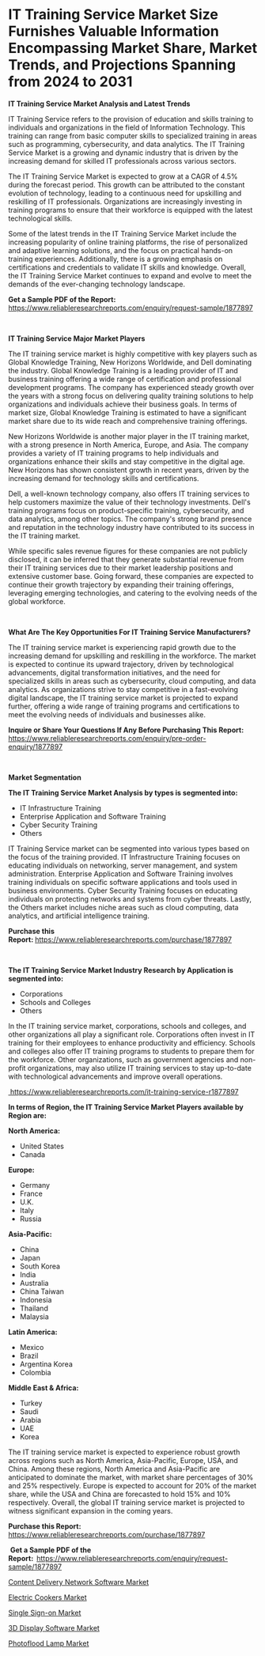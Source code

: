 <p><h1>IT Training Service Market Size Furnishes Valuable Information Encompassing Market Share, Market Trends, and Projections Spanning from 2024 to 2031</h1></p><p><strong>IT Training Service Market Analysis and Latest Trends</strong></p>
<p><p>IT Training Service refers to the provision of education and skills training to individuals and organizations in the field of Information Technology. This training can range from basic computer skills to specialized training in areas such as programming, cybersecurity, and data analytics. The IT Training Service Market is a growing and dynamic industry that is driven by the increasing demand for skilled IT professionals across various sectors.</p><p>The IT Training Service Market is expected to grow at a CAGR of 4.5% during the forecast period. This growth can be attributed to the constant evolution of technology, leading to a continuous need for upskilling and reskilling of IT professionals. Organizations are increasingly investing in training programs to ensure that their workforce is equipped with the latest technological skills.</p><p>Some of the latest trends in the IT Training Service Market include the increasing popularity of online training platforms, the rise of personalized and adaptive learning solutions, and the focus on practical hands-on training experiences. Additionally, there is a growing emphasis on certifications and credentials to validate IT skills and knowledge. Overall, the IT Training Service Market continues to expand and evolve to meet the demands of the ever-changing technology landscape.</p></p>
<p><strong>Get a Sample PDF of the Report:&nbsp;</strong> <a href="https://www.reliableresearchreports.com/enquiry/request-sample/1877897">https://www.reliableresearchreports.com/enquiry/request-sample/1877897</a></p>
<p>&nbsp;</p>
<p><strong>IT Training Service Major Market Players</strong></p>
<p><p>The IT training service market is highly competitive with key players such as Global Knowledge Training, New Horizons Worldwide, and Dell dominating the industry. Global Knowledge Training is a leading provider of IT and business training offering a wide range of certification and professional development programs. The company has experienced steady growth over the years with a strong focus on delivering quality training solutions to help organizations and individuals achieve their business goals. In terms of market size, Global Knowledge Training is estimated to have a significant market share due to its wide reach and comprehensive training offerings.</p><p>New Horizons Worldwide is another major player in the IT training market, with a strong presence in North America, Europe, and Asia. The company provides a variety of IT training programs to help individuals and organizations enhance their skills and stay competitive in the digital age. New Horizons has shown consistent growth in recent years, driven by the increasing demand for technology skills and certifications.</p><p>Dell, a well-known technology company, also offers IT training services to help customers maximize the value of their technology investments. Dell's training programs focus on product-specific training, cybersecurity, and data analytics, among other topics. The company's strong brand presence and reputation in the technology industry have contributed to its success in the IT training market.</p><p>While specific sales revenue figures for these companies are not publicly disclosed, it can be inferred that they generate substantial revenue from their IT training services due to their market leadership positions and extensive customer base. Going forward, these companies are expected to continue their growth trajectory by expanding their training offerings, leveraging emerging technologies, and catering to the evolving needs of the global workforce.</p></p>
<p>&nbsp;</p>
<p><strong>What Are The Key Opportunities For IT Training Service Manufacturers?</strong></p>
<p><p>The IT training service market is experiencing rapid growth due to the increasing demand for upskilling and reskilling in the workforce. The market is expected to continue its upward trajectory, driven by technological advancements, digital transformation initiatives, and the need for specialized skills in areas such as cybersecurity, cloud computing, and data analytics. As organizations strive to stay competitive in a fast-evolving digital landscape, the IT training service market is projected to expand further, offering a wide range of training programs and certifications to meet the evolving needs of individuals and businesses alike.</p></p>
<p><strong>Inquire or Share Your Questions If Any Before Purchasing This Report:</strong> <a href="https://www.reliableresearchreports.com/enquiry/pre-order-enquiry/1877897">https://www.reliableresearchreports.com/enquiry/pre-order-enquiry/1877897</a></p>
<p>&nbsp;</p>
<p><strong>Market Segmentation</strong></p>
<p><strong>The IT Training Service Market Analysis by types is segmented into:</strong></p>
<p><ul><li>IT Infrastructure Training</li><li>Enterprise Application and Software Training</li><li>Cyber Security Training</li><li>Others</li></ul></p>
<p><p>IT Training Service market can be segmented into various types based on the focus of the training provided. IT Infrastructure Training focuses on educating individuals on networking, server management, and system administration. Enterprise Application and Software Training involves training individuals on specific software applications and tools used in business environments. Cyber Security Training focuses on educating individuals on protecting networks and systems from cyber threats. Lastly, the Others market includes niche areas such as cloud computing, data analytics, and artificial intelligence training.</p></p>
<p><strong>Purchase this Report:&nbsp;</strong><a href="https://www.reliableresearchreports.com/purchase/1877897">https://www.reliableresearchreports.com/purchase/1877897</a></p>
<p>&nbsp;</p>
<p><strong>The IT Training Service Market Industry Research by Application is segmented into:</strong></p>
<p><ul><li>Corporations</li><li>Schools and Colleges</li><li>Others</li></ul></p>
<p><p>In the IT training service market, corporations, schools and colleges, and other organizations all play a significant role. Corporations often invest in IT training for their employees to enhance productivity and efficiency. Schools and colleges also offer IT training programs to students to prepare them for the workforce. Other organizations, such as government agencies and non-profit organizations, may also utilize IT training services to stay up-to-date with technological advancements and improve overall operations.</p></p>
<p><a href="https://www.reliableresearchreports.com/it-training-service-r1877897">&nbsp;https://www.reliableresearchreports.com/it-training-service-r1877897</a></p>
<p><strong>In terms of Region, the IT Training Service Market Players available by Region are:</strong></p>
<p>
    <p> <strong> North America: </strong>
        <ul>
            <li>United States</li>
            <li>Canada</li>
        </ul>
        </p> 
    <p> <strong> Europe: </strong>
        <ul>
            <li>Germany</li>
            <li>France</li>
            <li>U.K.</li>
            <li>Italy</li>
            <li>Russia</li>
        </ul>
        </p> 
    <p> <strong> Asia-Pacific: </strong>
        <ul>
            <li>China</li>
            <li>Japan</li>
            <li>South Korea</li>
            <li>India</li>
            <li>Australia</li>
            <li>China Taiwan</li>
            <li>Indonesia</li>
            <li>Thailand</li>
            <li>Malaysia</li>
        </ul>
        </p> 
    <p> <strong> Latin America: </strong>
        <ul>
            <li>Mexico</li>
            <li>Brazil</li>
            <li>Argentina Korea</li>
            <li>Colombia</li>
        </ul>
        </p> 
    <p> <strong> Middle East & Africa: </strong>
        <ul>
            <li>Turkey</li>
            <li>Saudi</li>
            <li>Arabia</li>
            <li>UAE</li>
            <li>Korea</li>
        </ul>
    </p>
    </p>
<p><p>The IT training service market is expected to experience robust growth across regions such as North America, Asia-Pacific, Europe, USA, and China. Among these regions, North America and Asia-Pacific are anticipated to dominate the market, with market share percentages of 30% and 25% respectively. Europe is expected to account for 20% of the market share, while the USA and China are forecasted to hold 15% and 10% respectively. Overall, the global IT training service market is projected to witness significant expansion in the coming years.</p></p>
<p><strong>Purchase this Report: </strong><a href="https://www.reliableresearchreports.com/purchase/1877897">https://www.reliableresearchreports.com/purchase/1877897</a></p>
<p>&nbsp;<strong>Get a Sample PDF of the Report:&nbsp;&nbsp;</strong><a href="https://www.reliableresearchreports.com/enquiry/request-sample/1877897">https://www.reliableresearchreports.com/enquiry/request-sample/1877897</a></p>
<p><strong></strong></p>
<p><p><a href="https://www.linkedin.com/pulse/content-delivery-network-software-market-exploring-share-s6koc">Content Delivery Network Software Market</a></p><p><a href="https://issuu.com/reportprime-2/docs/electric-cookers-market-size-2030.pptx">Electric Cookers Market</a></p><p><a href="https://www.linkedin.com/pulse/single-sign-on-market-trends-forecast-competitive-analysis-2031-bgivc">Single Sign-on Market</a></p><p><a href="https://github.com/JermaineCrona2023/Market-Research-Report-List-1/blob/main/3d-display-software-market.md">3D Display Software Market</a></p><p><a href="https://issuu.com/reportprime-2/docs/photoflood-lamp-market-size-2030.pptx">Photoflood Lamp Market</a></p></p>